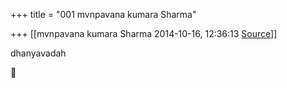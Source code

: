 +++
title = "001 mvnpavana kumara Sharma"

+++
[[mvnpavana kumara Sharma	2014-10-16, 12:36:13 [Source](https://groups.google.com/g/samskrita/c/TG9t0d-6U0Y)]]



dhanyavadah



